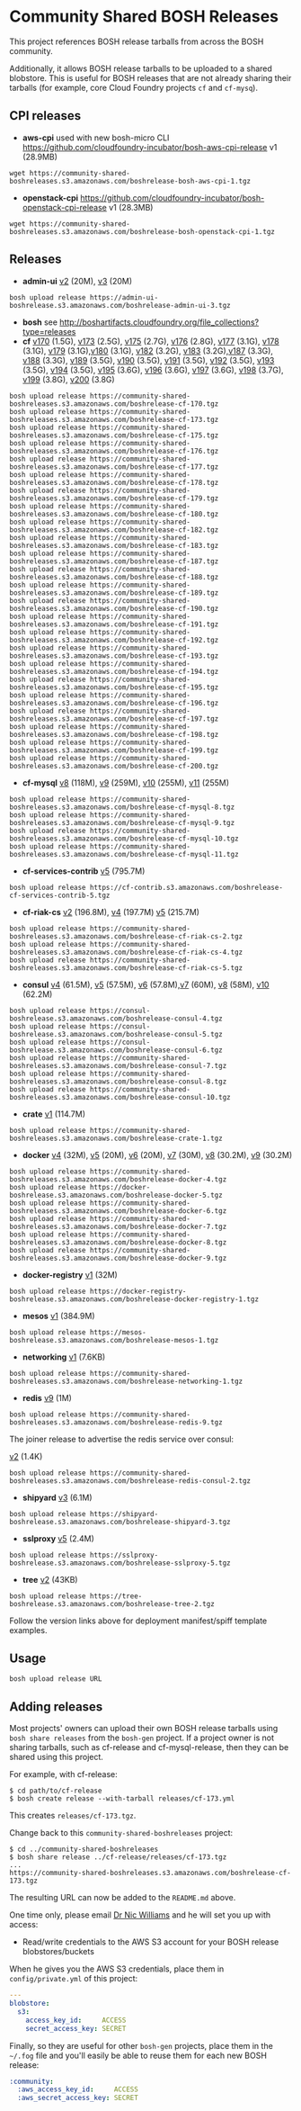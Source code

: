 Community Shared BOSH Releases
==============================

This project references BOSH release tarballs from across the BOSH community.

Additionally, it allows BOSH release tarballs to be uploaded to a shared blobstore. This is useful for BOSH releases that are not already sharing their tarballs (for example, core Cloud Foundry projects `cf` and `cf-mysq`).

CPI releases
------------

-	**aws-cpi** used with new bosh-micro CLI https://github.com/cloudfoundry-incubator/bosh-aws-cpi-release v1 (28.9MB)

```
wget https://community-shared-boshreleases.s3.amazonaws.com/boshrelease-bosh-aws-cpi-1.tgz
```

-	**openstack-cpi** https://github.com/cloudfoundry-incubator/bosh-openstack-cpi-release v1 (28.3MB)

```
wget https://community-shared-boshreleases.s3.amazonaws.com/boshrelease-bosh-openstack-cpi-1.tgz
```

Releases
--------

-	**admin-ui** [v2](https://github.com/cloudfoundry-community/admin-ui-boshrelease/tree/v2) (20M), [v3](https://github.com/cloudfoundry-community/admin-ui-boshrelease/tree/v3) (20M)

```
bosh upload release https://admin-ui-boshrelease.s3.amazonaws.com/boshrelease-admin-ui-3.tgz
```

-	**bosh** see http://boshartifacts.cloudfoundry.org/file_collections?type=releases
-	**cf** [v170](https://github.com/cloudfoundry/cf-release/tree/v170) (1.5G), [v173](https://github.com/cloudfoundry/cf-release/tree/v173) (2.5G), [v175](https://github.com/cloudfoundry/cf-release/tree/v175) (2.7G), [v176](https://github.com/cloudfoundry/cf-release/tree/v176) (2.8G), [v177](https://github.com/cloudfoundry/cf-release/tree/v177) (3.1G), [v178](https://github.com/cloudfoundry/cf-release/tree/v178) (3.1G), [v179](https://github.com/cloudfoundry/cf-release/tree/v179) (3.1G),[v180](https://github.com/cloudfoundry/cf-release/tree/v180) (3.1G), [v182](https://github.com/cloudfoundry/cf-release/tree/v182) (3.2G), [v183](https://github.com/cloudfoundry/cf-release/tree/v183) (3.2G),[v187](https://github.com/cloudfoundry/cf-release/tree/v187) (3.3G), [v188](https://github.com/cloudfoundry/cf-release/tree/v188) (3.3G), [v189](https://github.com/cloudfoundry/cf-release/tree/v189) (3.5G), [v190](https://github.com/cloudfoundry/cf-release/tree/v190) (3.5G), [v191](https://github.com/cloudfoundry/cf-release/tree/v191) (3.5G), [v192](https://github.com/cloudfoundry/cf-release/tree/v192) (3.5G), [v193](https://github.com/cloudfoundry/cf-release/tree/v193) (3.5G), [v194](https://github.com/cloudfoundry/cf-release/tree/v194) (3.5G), [v195](https://github.com/cloudfoundry/cf-release/tree/v195) (3.6G), [v196](https://github.com/cloudfoundry/cf-release/tree/v196) (3.6G), [v197](https://github.com/cloudfoundry/cf-release/tree/v197) (3.6G), [v198](https://github.com/cloudfoundry/cf-release/tree/v198) (3.7G), [v199](https://github.com/cloudfoundry/cf-release/tree/v199) (3.8G), [v200](https://github.com/cloudfoundry/cf-release/tree/v200) (3.8G)

```
bosh upload release https://community-shared-boshreleases.s3.amazonaws.com/boshrelease-cf-170.tgz
bosh upload release https://community-shared-boshreleases.s3.amazonaws.com/boshrelease-cf-173.tgz
bosh upload release https://community-shared-boshreleases.s3.amazonaws.com/boshrelease-cf-175.tgz
bosh upload release https://community-shared-boshreleases.s3.amazonaws.com/boshrelease-cf-176.tgz
bosh upload release https://community-shared-boshreleases.s3.amazonaws.com/boshrelease-cf-177.tgz
bosh upload release https://community-shared-boshreleases.s3.amazonaws.com/boshrelease-cf-178.tgz
bosh upload release https://community-shared-boshreleases.s3.amazonaws.com/boshrelease-cf-179.tgz
bosh upload release https://community-shared-boshreleases.s3.amazonaws.com/boshrelease-cf-180.tgz
bosh upload release https://community-shared-boshreleases.s3.amazonaws.com/boshrelease-cf-182.tgz
bosh upload release https://community-shared-boshreleases.s3.amazonaws.com/boshrelease-cf-183.tgz
bosh upload release https://community-shared-boshreleases.s3.amazonaws.com/boshrelease-cf-187.tgz
bosh upload release https://community-shared-boshreleases.s3.amazonaws.com/boshrelease-cf-188.tgz
bosh upload release https://community-shared-boshreleases.s3.amazonaws.com/boshrelease-cf-189.tgz
bosh upload release https://community-shared-boshreleases.s3.amazonaws.com/boshrelease-cf-190.tgz
bosh upload release https://community-shared-boshreleases.s3.amazonaws.com/boshrelease-cf-191.tgz
bosh upload release https://community-shared-boshreleases.s3.amazonaws.com/boshrelease-cf-192.tgz
bosh upload release https://community-shared-boshreleases.s3.amazonaws.com/boshrelease-cf-193.tgz
bosh upload release https://community-shared-boshreleases.s3.amazonaws.com/boshrelease-cf-194.tgz
bosh upload release https://community-shared-boshreleases.s3.amazonaws.com/boshrelease-cf-195.tgz
bosh upload release https://community-shared-boshreleases.s3.amazonaws.com/boshrelease-cf-196.tgz
bosh upload release https://community-shared-boshreleases.s3.amazonaws.com/boshrelease-cf-197.tgz
bosh upload release https://community-shared-boshreleases.s3.amazonaws.com/boshrelease-cf-198.tgz
bosh upload release https://community-shared-boshreleases.s3.amazonaws.com/boshrelease-cf-199.tgz
bosh upload release https://community-shared-boshreleases.s3.amazonaws.com/boshrelease-cf-200.tgz
```

-	<strong id="cf-mysql">cf-mysql</strong> [v8](https://github.com/cloudfoundry/cf-mysql-release/tree/v8) (118M), [v9](https://github.com/cloudfoundry/cf-mysql-release/tree/v9) (259M), [v10](https://github.com/cloudfoundry/cf-mysql-release/tree/v10) (255M), [v11](https://github.com/cloudfoundry/cf-mysql-release/tree/v11) (255M)

```
bosh upload release https://community-shared-boshreleases.s3.amazonaws.com/boshrelease-cf-mysql-8.tgz
bosh upload release https://community-shared-boshreleases.s3.amazonaws.com/boshrelease-cf-mysql-9.tgz
bosh upload release https://community-shared-boshreleases.s3.amazonaws.com/boshrelease-cf-mysql-10.tgz
bosh upload release https://community-shared-boshreleases.s3.amazonaws.com/boshrelease-cf-mysql-11.tgz
```

-	**cf-services-contrib** [v5](https://github.com/cloudfoundry-community/cf-services-contrib-release/tree/v5) (795.7M)

```
bosh upload release https://cf-contrib.s3.amazonaws.com/boshrelease-cf-services-contrib-5.tgz
```

-	**cf-riak-cs** [v2](https://github.com/cloudfoundry-incubator/cf-riak-cs-release/tree/v2) (196.8M), [v4](https://github.com/cloudfoundry-incubator/cf-riak-cs-release/tree/v4) (197.7M) [v5](https://github.com/cloudfoundry-incubator/cf-riak-cs-release/tree/v5) (215.7M)

```
bosh upload release https://community-shared-boshreleases.s3.amazonaws.com/boshrelease-cf-riak-cs-2.tgz
bosh upload release https://community-shared-boshreleases.s3.amazonaws.com/boshrelease-cf-riak-cs-4.tgz
bosh upload release https://community-shared-boshreleases.s3.amazonaws.com/boshrelease-cf-riak-cs-5.tgz
```

-	**consul** [v4](https://github.com/cloudfoundry-community/consul-boshrelease/tree/v4) (61.5M), [v5](https://github.com/cloudfoundry-community/consul-boshrelease/tree/v5) (57.5M), [v6](https://github.com/cloudfoundry-community/consul-boshrelease/tree/v6) (57.8M),[v7](https://github.com/cloudfoundry-community/consul-boshrelease/tree/v7) (60M), [v8](https://github.com/cloudfoundry-community/consul-boshrelease/tree/v8) (58M), [v10](https://github.com/cloudfoundry-community/consul-boshrelease/tree/v10) (62.2M)

```
bosh upload release https://consul-boshrelease.s3.amazonaws.com/boshrelease-consul-4.tgz
bosh upload release https://consul-boshrelease.s3.amazonaws.com/boshrelease-consul-5.tgz
bosh upload release https://consul-boshrelease.s3.amazonaws.com/boshrelease-consul-6.tgz
bosh upload release https://community-shared-boshreleases.s3.amazonaws.com/boshrelease-consul-7.tgz
bosh upload release https://community-shared-boshreleases.s3.amazonaws.com/boshrelease-consul-8.tgz
bosh upload release https://community-shared-boshreleases.s3.amazonaws.com/boshrelease-consul-10.tgz
```

-	**crate** [v1](https://github.com/cloudfoundry-community/crate-boshrelease/tree/v1) (114.7M)

```
bosh upload release https://community-shared-boshreleases.s3.amazonaws.com/boshrelease-crate-1.tgz
```

-	**docker** [v4](https://github.com/cf-platform-eng/docker-boshrelease/tree/v4) (32M), [v5](https://github.com/cf-platform-eng/docker-boshrelease/tree/v5) (20M), [v6](https://github.com/cf-platform-eng/docker-boshrelease/tree/v6) (20M), [v7](https://github.com/cf-platform-eng/docker-boshrelease/tree/v7) (30M), [v8](https://github.com/cf-platform-eng/docker-boshrelease/tree/v8) (30.2M), [v9](https://github.com/cf-platform-eng/docker-boshrelease/tree/v9) (30.2M)

```
bosh upload release https://community-shared-boshreleases.s3.amazonaws.com/boshrelease-docker-4.tgz
bosh upload release https://docker-boshrelease.s3.amazonaws.com/boshrelease-docker-5.tgz
bosh upload release https://community-shared-boshreleases.s3.amazonaws.com/boshrelease-docker-6.tgz
bosh upload release https://community-shared-boshreleases.s3.amazonaws.com/boshrelease-docker-7.tgz
bosh upload release https://community-shared-boshreleases.s3.amazonaws.com/boshrelease-docker-8.tgz
bosh upload release https://community-shared-boshreleases.s3.amazonaws.com/boshrelease-docker-9.tgz
```

-	**docker-registry** [v1](https://github.com/cloudfoundry-community/docker-registry-boshrelease/tree/v1) (32M)

```
bosh upload release https://docker-registry-boshrelease.s3.amazonaws.com/boshrelease-docker-registry-1.tgz
```

-	**mesos** [v1](https://github.com/cf-platform-eng/shipyard-boshrelease/tree/v1) (384.9M)

```
bosh upload release https://mesos-boshrelease.s3.amazonaws.com/boshrelease-mesos-1.tgz
```

-	**networking** [v1](https://github.com/cf-platform-eng/networking-boshrelease/tree/v1) (7.6KB)

```
bosh upload release https://community-shared-boshreleases.s3.amazonaws.com/boshrelease-networking-1.tgz
```

-	**redis** [v9](https://github.com/cloudfoundry-community/redis-boshrelease/tree/v9) (1M)

```
bosh upload release https://community-shared-boshreleases.s3.amazonaws.com/boshrelease-redis-9.tgz
```

The joiner release to advertise the redis service over consul:

[v2](https://github.com/drnic/redis-consul-boshrelease/tree/v2) (1.4K)

```
bosh upload release https://community-shared-boshreleases.s3.amazonaws.com/boshrelease-redis-consul-2.tgz
```

-	**shipyard** [v3](https://github.com/cf-platform-eng/shipyard-boshrelease/tree/v3) (6.1M)

```
bosh upload release https://shipyard-boshrelease.s3.amazonaws.com/boshrelease-shipyard-3.tgz
```

-	**sslproxy** [v5](https://github.com/cloudfoundry-community/sslproxy-boshrelease/tree/v5) (2.4M)

```
bosh upload release https://sslproxy-boshrelease.s3.amazonaws.com/boshrelease-sslproxy-5.tgz
```

-	**tree** [v2](https://github.com/cloudfoundry-community/tree-boshrelease/tree/v2) (43KB)

```
bosh upload release https://tree-boshrelease.s3.amazonaws.com/boshrelease-tree-2.tgz
```

Follow the version links above for deployment manifest/spiff template examples.

Usage
-----

```
bosh upload release URL
```

Adding releases
---------------

Most projects' owners can upload their own BOSH release tarballs using `bosh share releases` from the `bosh-gen` project. If a project owner is not sharing tarballs, such as cf-release and cf-mysql-release, then they can be shared using this project.

For example, with cf-release:

```
$ cd path/to/cf-release
$ bosh create release --with-tarball releases/cf-173.yml
```

This creates `releases/cf-173.tgz`.

Change back to this `community-shared-boshreleases` project:

```
$ cd ../community-shared-boshreleases
$ bosh share release ../cf-release/releases/cf-173.tgz
...
https://community-shared-boshreleases.s3.amazonaws.com/boshrelease-cf-173.tgz
```

The resulting URL can now be added to the `README.md` above.

One time only, please email [Dr Nic Williams](mailto:&#x64;&#x72;&#x6E;&#x69;&#x63;&#x77;&#x69;&#x6C;&#x6C;&#x69;&#x61;&#x6D;&#x73;&#x40;&#x67;&#x6D;&#x61;&#x69;&#x6C;&#x2E;&#x63;&#x6F;&#x6D;) and he will set you up with access:

-	Read/write credentials to the AWS S3 account for your BOSH release blobstores/buckets

When he gives you the AWS S3 credentials, place them in `config/private.yml` of this project:

```yaml
---
blobstore:
  s3:
    access_key_id:     ACCESS
    secret_access_key: SECRET
```

Finally, so they are useful for other `bosh-gen` projects, place them in the `~/.fog` file and you'll easily be able to reuse them for each new BOSH release:

```yaml
:community:
  :aws_access_key_id:     ACCESS
  :aws_secret_access_key: SECRET
```
